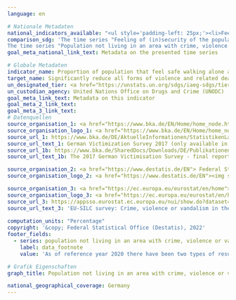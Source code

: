 ```yaml
---
language: en    

# Nationale Metadaten    
national_indicators_available: "<ul style='padding-left: 25px;'><li>Feeling of (in)security of the population in its neighbourhood (at night)</li> <li> Population not living in an area with crime, violence or vandalism</li></ul>"    
comparison_sdg: 'The time series "Feeling of (in)security of the population in its neighbourhood (at night)" is compliant with the global metadata. The time series “Population not living in an area with crime, violence or vandalism” provides additional information.
The time series "Population not living in an area with crime, violence or vandalism" provides additional information.'    
goal_meta_national_link_text: Metadata on the presented time series    

# Globale Metadaten    
indicator_name: Proportion of population that feel safe walking alone around the area they live after dark    
target_name: Significantly reduce all forms of violence and related death rates everywhere    
un_designated_tier: <a href="https://unstats.un.org/sdgs/iaeg-sdgs/tier-classification/" title="Click here for more information on the UN tier classification."  target="_blank">Tier II</a>    
un_custodian_agency: United Nations Office on Drugs and Crime (UNODC)    
goal_meta_link_text: Metadata on this indicator    
goal_meta_2_link_text:     
goal_meta_3_link_text:         
# Datenquellen
source_organisation_1: <a href="https://www.bka.de/EN/Home/home_node.htm"> Federal Criminal Police Office </a>
source_organisation_logo_1: <a href="https://www.bka.de/EN/Home/home_node.htm"><img src="https://g205sdgs.github.io/sdg-indicators/public/OrgImgEn/bka.png" alt="Logo bka" style="height:60px; width:148px"/></a>
source_url_1: https://www.bka.de/DE/AktuelleInformationen/StatistikenLagebilder/ViktimisierungssurveyDunkelfeldforschung/viktimisierungssurveyDunkelfeldforschung_node.html
source_url_text_1: German Victimization Survey 2017 (only available in German)
source_url_1b: https://www.bka.de/SharedDocs/Downloads/DE/Publikationen/Publikationsreihen/Forschungsergebnisse/2019ersteErgebnisseDVS2017EN.pdf
source_url_text_1b: The 2017 German Victimisation Survey - final report

source_organisation_2: <a href="https://www.destatis.de/EN"> Federal Statistical Office (Destatis) </a>
source_organisation_logo_2: <a href="https://www.destatis.de/EN"><img src="https://g205sdgs.github.io/sdg-indicators/public/OrgImgEn/destatis.png" alt="Logo destatis" style="height:60px; width:148px"/></a>

source_organisation_3: <a href="https://ec.europa.eu/eurostat/en/home"> Statistical office of the European Union (Eurostat) </a>
source_organisation_logo_3: <a href="https://ec.europa.eu/eurostat/en/home"><img src="https://g205sdgs.github.io/sdg-indicators/public/OrgImgEn/eurostat.png" alt="Logo eurostat" style="height:60px; width:148px"/></a>
source_url_3: https://appsso.eurostat.ec.europa.eu/nui/show.do?dataset=ilc_mddw03&lang=en
source_url_text_3: 'EU-SILC survey: Crime, violence or vandalism in the area - Eurostat table  [ilc_mddw03]'
    
computation_units: "Percentage"    
copyright: '&copy; Federal Statistical Office (Destatis), 2022'    
footer_fields:
  - series: population not living in an area with crime, violence or vandalism
    label: data_footnote
    value: 'As of reference year 2020 there have been two types of results: First and final results. The results currently shown are first results. The "Leben in Europa" survey (German name of the European Union Statistics on Income and Living Conditions - EU-SILC), which was conducted separately in the past, was integrated as a subsample into the microcensus in 2020. Comparing the data of reference year 2020 with those of previous years is not possible (break in the time series) as the voluntary survey was changed over to a partly compulsory survey and the composition of the sample was changed.'    

# Grafik Eigenschaften    
graph_title: Population not living in an area with crime, violence or vandalism    

national_geographical_coverage: Germany    
---
```


<span></span>